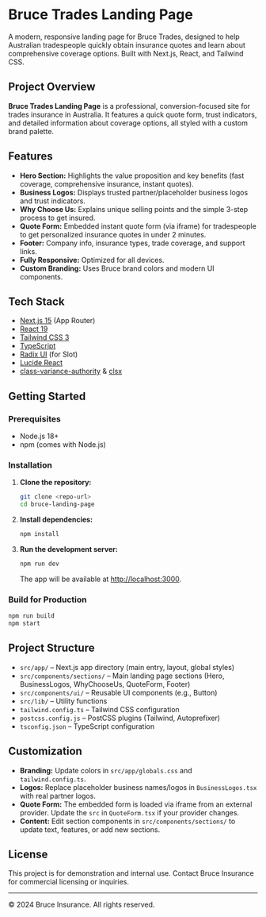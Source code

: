# Bruce Trades Landing Page

A modern, responsive landing page for Bruce Trades, designed to help Australian tradespeople quickly obtain insurance quotes and learn about comprehensive coverage options. Built with Next.js, React, and Tailwind CSS.

## Project Overview

**Bruce Trades Landing Page** is a professional, conversion-focused site for trades insurance in Australia. It features a quick quote form, trust indicators, and detailed information about coverage options, all styled with a custom brand palette.

## Features

- **Hero Section:** Highlights the value proposition and key benefits (fast coverage, comprehensive insurance, instant quotes).
- **Business Logos:** Displays trusted partner/placeholder business logos and trust indicators.
- **Why Choose Us:** Explains unique selling points and the simple 3-step process to get insured.
- **Quote Form:** Embedded instant quote form (via iframe) for tradespeople to get personalized insurance quotes in under 2 minutes.
- **Footer:** Company info, insurance types, trade coverage, and support links.
- **Fully Responsive:** Optimized for all devices.
- **Custom Branding:** Uses Bruce brand colors and modern UI components.

## Tech Stack

- [Next.js 15](https://nextjs.org/) (App Router)
- [React 19](https://react.dev/)
- [Tailwind CSS 3](https://tailwindcss.com/)
- [TypeScript](https://www.typescriptlang.org/)
- [Radix UI](https://www.radix-ui.com/) (for Slot)
- [Lucide React](https://lucide.dev/icons/)
- [class-variance-authority](https://cva.style/) & [clsx](https://github.com/lukeed/clsx)

## Getting Started

### Prerequisites
- Node.js 18+
- npm (comes with Node.js)

### Installation

1. **Clone the repository:**
   ```bash
   git clone <repo-url>
   cd bruce-landing-page
   ```
2. **Install dependencies:**
   ```bash
   npm install
   ```
3. **Run the development server:**
   ```bash
   npm run dev
   ```
   The app will be available at [http://localhost:3000](http://localhost:3000).

### Build for Production

```bash
npm run build
npm start
```

## Project Structure

- `src/app/` – Next.js app directory (main entry, layout, global styles)
- `src/components/sections/` – Main landing page sections (Hero, BusinessLogos, WhyChooseUs, QuoteForm, Footer)
- `src/components/ui/` – Reusable UI components (e.g., Button)
- `src/lib/` – Utility functions
- `tailwind.config.ts` – Tailwind CSS configuration
- `postcss.config.js` – PostCSS plugins (Tailwind, Autoprefixer)
- `tsconfig.json` – TypeScript configuration

## Customization

- **Branding:** Update colors in `src/app/globals.css` and `tailwind.config.ts`.
- **Logos:** Replace placeholder business names/logos in `BusinessLogos.tsx` with real partner logos.
- **Quote Form:** The embedded form is loaded via iframe from an external provider. Update the `src` in `QuoteForm.tsx` if your provider changes.
- **Content:** Edit section components in `src/components/sections/` to update text, features, or add new sections.

## License

This project is for demonstration and internal use. Contact Bruce Insurance for commercial licensing or inquiries.

---

© 2024 Bruce Insurance. All rights reserved. 